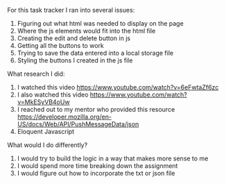 For this task tracker I ran into several issues:
1. Figuring out what html was needed to display on the page
2. Where the js elements would fit into the html file
3. Creating the edit and delete button in js
4. Getting all the buttons to work
5. Trying to save the data entered into a local storage file
6. Styling the buttons I created in the js file

What research I did:
1. I watched this video https://www.youtube.com/watch?v=6eFwtaZf6zc
2. I also watched this video https://www.youtube.com/watch?v=MkESyVB4oUw
3. I reached out to my mentor who provided this resource https://developer.mozilla.org/en-US/docs/Web/API/PushMessageData/json
4. Eloquent Javascript

What would I do differently?
1. I would try to build the logic in a way that makes more sense to me
2. I would spend more time breaking down the assignment
3. I would figure out how to incorporate the txt or json file